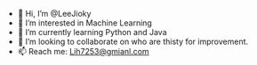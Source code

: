 - 👋 Hi, I’m @LeeJioky
- 👀 I’m interested in Machine Learning
- 🌱 I’m currently learning Python and Java
- 💞️ I’m looking to collaborate on who are thisty for improvement.
- 📫 Reach me: Lih7253@gmianl.com

<!---
LeeJioky/LeeJioky is a ✨ special ✨ repository because its `README.md` (this file) appears on your GitHub profile.
You can click the Preview link to take a look at your changes.
--->
